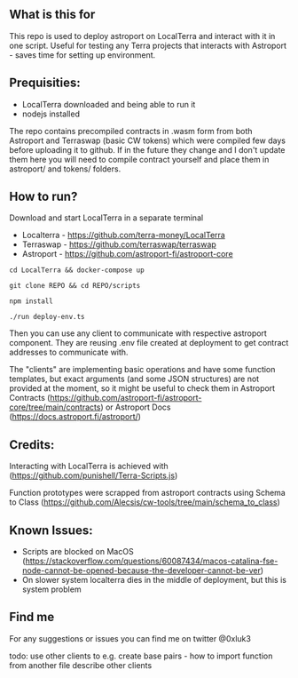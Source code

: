 ## What is this for
This repo is used to deploy astroport on LocalTerra and interact with it in one script.
Useful for testing any Terra projects that interacts with Astroport - saves time for setting up environment.

## Prequisities:

- LocalTerra downloaded and being able to run it
- nodejs installed 

The repo contains precompiled contracts in .wasm form from both Astroport and Terraswap (basic CW tokens) which were compiled few days before uploading it to github. If in the future they change and I don't update them here you will need to compile contract yourself and place them in 
astroport/ and tokens/ folders.

## How to run?

Download and start LocalTerra in a separate terminal 
- Localterra - https://github.com/terra-money/LocalTerra
- Terraswap - https://github.com/terraswap/terraswap
- Astroport - https://github.com/astroport-fi/astroport-core



```cd LocalTerra && docker-compose up  ```

```git clone REPO && cd REPO/scripts  ```

```npm install  ```

```./run deploy-env.ts``` 

Then you can use any client to communicate with respective astroport component. They are reusing .env file created at deployment to get contract addresses to communicate with.


The "clients" are implementing basic operations and have some function templates, but exact arguments (and some JSON structures) are not provided at the moment, so it might be useful to check them in Astroport Contracts (https://github.com/astroport-fi/astroport-core/tree/main/contracts) or Astroport Docs (https://docs.astroport.fi/astroport/)

## Credits: 
Interacting with LocalTerra is achieved with (https://github.com/punishell/Terra-Scripts.js)

Function prototypes were scrapped from astroport contracts using Schema to Class (https://github.com/Alecsis/cw-tools/tree/main/schema_to_class)

## Known Issues:
- Scripts are blocked on MacOS (https://stackoverflow.com/questions/60087434/macos-catalina-fse-node-cannot-be-opened-because-the-developer-cannot-be-ver)
- On slower system localterra dies in the middle of deployment, but this is system problem

## Find me 
For any suggestions or issues you can find me on twitter @0xluk3

todo: use other clients to e.g. create base pairs - how to import function from another file
describe other clients

